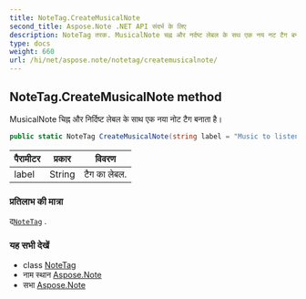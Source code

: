 ```yaml
---
title: NoteTag.CreateMusicalNote
second_title: Aspose.Note .NET API संदर्भ के लिए
description: NoteTag तरक. MusicalNote चह्न और नर्दष्ट लेबल के सथ एक नय नट टैग बनत है
type: docs
weight: 660
url: /hi/net/aspose.note/notetag/createmusicalnote/
---
```

## NoteTag.CreateMusicalNote method

MusicalNote चिह्न और निर्दिष्ट लेबल के साथ एक नया नोट टैग बनाता है।

```csharp
public static NoteTag CreateMusicalNote(string label = "Music to listen to")
```

| पैरामीटर | प्रकार | विवरण |
| --- | --- | --- |
| label | String | टैग का लेबल. |

### प्रतिलाभ की मात्रा

द[`NoteTag`](../) .

### यह सभी देखें

* class [NoteTag](../)
* नाम स्थान [Aspose.Note](../../notetag/)
* सभा [Aspose.Note](../../../)


